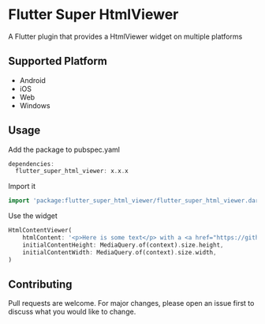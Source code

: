 # Flutter Super HtmlViewer

A Flutter plugin that provides a HtmlViewer widget on multiple platforms

## Supported Platform
- Android
- iOS
- Web
- Windows

## Usage

Add the package to pubspec.yaml

```dart
dependencies:
  flutter_super_html_viewer: x.x.x
```

Import it

```dart
import 'package:flutter_super_html_viewer/flutter_super_html_viewer.dart';
```

Use the widget

```dart
HtmlContentViewer(
    htmlContent: '<p>Here is some text</p> with a <a href="https://github.com/dab246/flutter_super_html_viewer">link</a>.',
    initialContentHeight: MediaQuery.of(context).size.height,
    initialContentWidth: MediaQuery.of(context).size.width,
)
```

## Contributing

Pull requests are welcome. For major changes, please open an issue first to discuss what you would like to change.